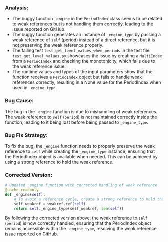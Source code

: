 ### Analysis:
- The buggy function `_engine` in the `PeriodIndex` class seems to be related to weak references but is not handling them correctly, leading to the issue reported on GitHub.
- The buggy function generates an instance of `_engine_type` by passing a weak reference of `self` (period) instead of a direct reference, but it is not preserving the weak reference properly.
- The failing test `test_get_level_values_when_periods` in the test file `test_get_level_values.py` showcases the issue by creating a `MultiIndex` from a `PeriodIndex` and checking the monotonicity, which fails due to the weak reference issue.
- The runtime values and types of the input parameters show that the function receives a `PeriodIndex` object but fails to handle weak references correctly, resulting in a None value for the PeriodIndex when used in `_engine_type`.

### Bug Cause:
The bug in the `_engine` function is due to mishandling of weak references. The weak reference to `self` (`period`) is not maintained correctly inside the function, leading to it being lost before being passed to `_engine_type`.

### Bug Fix Strategy:
To fix the bug, the `_engine` function needs to properly preserve the weak reference to `self` while creating the `_engine_type` instance, ensuring that the PeriodIndex object is available when needed. This can be achieved by using a strong reference to hold the weak reference.

### Corrected Version:
```python
# Updated _engine function with corrected handling of weak reference
@cache_readonly
def _engine(self):
    # To avoid a reference cycle, create a strong reference to hold the weak reference
    self_weakref = weakref.ref(self)
    return self._engine_type(self_weakref, len(self))
``` 

By following the corrected version above, the weak reference to `self` (`period`) is now correctly handled, ensuring that the PeriodIndex object remains accessible within the `_engine_type`, resolving the weak reference issue reported on GitHub.